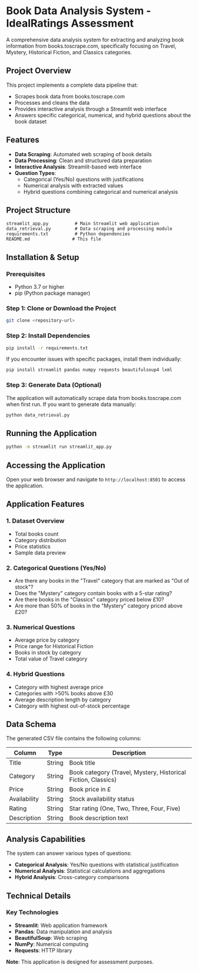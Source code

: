 # Book Data Analysis System - IdealRatings Assessment

A comprehensive data analysis system for extracting and analyzing book information from books.toscrape.com, specifically focusing on Travel, Mystery, Historical Fiction, and Classics categories.

## Project Overview

This project implements a complete data pipeline that:
- Scrapes book data from books.toscrape.com
- Processes and cleans the data
- Provides interactive analysis through a Streamlit web interface
- Answers specific categorical, numerical, and hybrid questions about the book dataset

## Features

- **Data Scraping**: Automated web scraping of book details
- **Data Processing**: Clean and structured data preparation
- **Interactive Analysis**: Streamlit-based web interface
- **Question Types**:
  - Categorical (Yes/No) questions with justifications
  - Numerical analysis with extracted values
  - Hybrid questions combining categorical and numerical analysis

## Project Structure

```
streamlit_app.py          # Main Streamlit web application
data_retrieval.py         # Data scraping and processing module
requirements.txt          # Python dependencies
README.md                # This file
```

## Installation & Setup

### Prerequisites

- Python 3.7 or higher
- pip (Python package manager)

### Step 1: Clone or Download the Project

```bash
git clone <repository-url>
```

### Step 2: Install Dependencies

```bash
pip install -r requirements.txt
```

If you encounter issues with specific packages, install them individually:

```bash
pip install streamlit pandas numpy requests beautifulsoup4 lxml
```

### Step 3: Generate Data (Optional)

The application will automatically scrape data from books.toscrape.com when first run. If you want to generate data manually:

```bash
python data_retrieval.py
```

## Running the Application

```bash
python -m streamlit run streamlit_app.py
```

## Accessing the Application

Open your web browser and navigate to `http://localhost:8501` to access the application.

## Application Features

### 1. Dataset Overview
- Total books count
- Category distribution
- Price statistics
- Sample data preview

### 2. Categorical Questions (Yes/No)
- Are there any books in the "Travel" category that are marked as "Out of stock"?
- Does the "Mystery" category contain books with a 5-star rating?
- Are there books in the "Classics" category priced below £10?
- Are more than 50% of books in the "Mystery" category priced above £20?

### 3. Numerical Questions
- Average price by category
- Price range for Historical Fiction
- Books in stock by category
- Total value of Travel category

### 4. Hybrid Questions
- Category with highest average price
- Categories with >50% books above £30
- Average description length by category
- Category with highest out-of-stock percentage

## Data Schema

The generated CSV file contains the following columns:

| Column | Type | Description |
|--------|------|-------------|
| Title | String | Book title |
| Category | String | Book category (Travel, Mystery, Historical Fiction, Classics) |
| Price | String | Book price in £ |
| Availability | String | Stock availability status |
| Rating | String | Star rating (One, Two, Three, Four, Five) |
| Description | String | Book description text |

## Analysis Capabilities

The system can answer various types of questions:

- **Categorical Analysis**: Yes/No questions with statistical justification
- **Numerical Analysis**: Statistical calculations and aggregations
- **Hybrid Analysis**: Cross-category comparisons

##  Technical Details

### Key Technologies
- **Streamlit**: Web application framework
- **Pandas**: Data manipulation and analysis
- **BeautifulSoup**: Web scraping
- **NumPy**: Numerical computing
- **Requests**: HTTP library

**Note**: This application is designed for assessment purposes.
